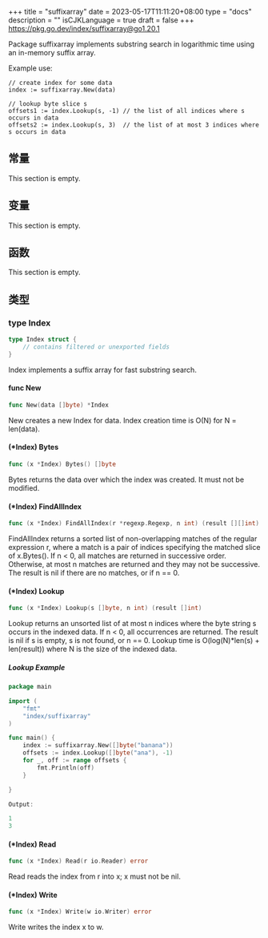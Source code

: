 +++
title = "suffixarray"
date = 2023-05-17T11:11:20+08:00
type = "docs"
description = ""
isCJKLanguage = true
draft = false
+++
https://pkg.go.dev/index/suffixarray@go1.20.1



Package suffixarray implements substring search in logarithmic time using an in-memory suffix array.

Example use:

```
// create index for some data
index := suffixarray.New(data)

// lookup byte slice s
offsets1 := index.Lookup(s, -1) // the list of all indices where s occurs in data
offsets2 := index.Lookup(s, 3)  // the list of at most 3 indices where s occurs in data
```







## 常量 

This section is empty.

## 变量

This section is empty.

## 函数

This section is empty.

## 类型

### type Index 

``` go 
type Index struct {
	// contains filtered or unexported fields
}
```

Index implements a suffix array for fast substring search.

#### func New 

``` go 
func New(data []byte) *Index
```

New creates a new Index for data. Index creation time is O(N) for N = len(data).

#### (*Index) Bytes 

``` go 
func (x *Index) Bytes() []byte
```

Bytes returns the data over which the index was created. It must not be modified.

#### (*Index) FindAllIndex 

``` go 
func (x *Index) FindAllIndex(r *regexp.Regexp, n int) (result [][]int)
```

FindAllIndex returns a sorted list of non-overlapping matches of the regular expression r, where a match is a pair of indices specifying the matched slice of x.Bytes(). If n < 0, all matches are returned in successive order. Otherwise, at most n matches are returned and they may not be successive. The result is nil if there are no matches, or if n == 0.

#### (*Index) Lookup 

``` go 
func (x *Index) Lookup(s []byte, n int) (result []int)
```

Lookup returns an unsorted list of at most n indices where the byte string s occurs in the indexed data. If n < 0, all occurrences are returned. The result is nil if s is empty, s is not found, or n == 0. Lookup time is O(log(N)*len(s) + len(result)) where N is the size of the indexed data.

##### Lookup Example
``` go 
package main

import (
	"fmt"
	"index/suffixarray"
)

func main() {
	index := suffixarray.New([]byte("banana"))
	offsets := index.Lookup([]byte("ana"), -1)
	for _, off := range offsets {
		fmt.Println(off)
	}

}

Output:

1
3
```

#### (*Index) Read 

``` go 
func (x *Index) Read(r io.Reader) error
```

Read reads the index from r into x; x must not be nil.

#### (*Index) Write 

``` go 
func (x *Index) Write(w io.Writer) error
```

Write writes the index x to w.